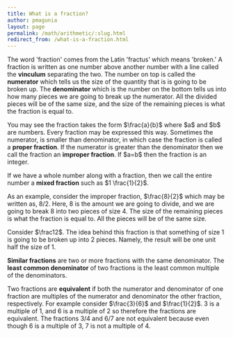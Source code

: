 ```yaml
---
title: What is a fraction?
author: pmagunia
layout: page
permalink: /math/arithmetic/:slug.html
redirect_from: /what-is-a-fraction.html
---
```


<p>The word 'fraction' comes from the Latin 'fractus' which means 'broken.' A fraction is written as one number above another number with a line called the <strong>vinculum</strong> separating the two. The number on top is called the <strong>numerator</strong> which tells us the size of the quantity that is is going to be broken up. The <strong>denominator</strong> which is the number on the bottom tells us into how many pieces we are going to break up the numerator. All the divided pieces will be of the same size, and the size of the remaining pieces is what the fraction is equal to.</p>

<p>You may see the fraction takes the form $\frac{a}{b}$ where $a$ and $b$ are numbers. Every fraction may be expressed this way. Sometimes the numerator, is smaller than denominator, in which case the fraction is called a <strong>proper fraction</strong>. If the numerator is greater than the denominator then we call 
the fraction an <strong>improper fraction</strong>. If $a=b$ then the fraction is an integer.</p>

<p>If we have a whole number along with a fraction, then we call the entire number a <strong>mixed fraction</strong> such as $1 \frac{1}{2}$.</p> 

<p>As an example, consider the improper fraction, $\frac{8}{2}$ which may be written as, 8/2. Here, 8 is the amount we are going to divide, and we are going to break 8 into two pieces of size 4. The size of the remaining pieces is what the fraction is equal to. All the pieces will be of the same size. </p>
<p>Consider $\frac12$. The idea behind this fraction is that something of size 1 is going to be broken up into 2 pieces. Namely, the result will be one unit half the size of 1.</p>

<p><strong>Similar fractions</strong> are two or more fractions with the same denominator. The <strong>least common denominator</strong> of two fractions is the least common multiple of the denominators.</p>

<p>Two fractions are <strong>equivalent</strong> if both the numerator and denominator of one fraction are multiples of the numerator and denominator the other fraction, respectively. For example consider $\frac{3}{6}$ and $\frac{1}{2}$. 3 is a multiple of 1, and 6 is a multiple of 2 so therefore the fractions are equivalent. The fractions 3/4 and 6/7 are not equivalent because even though 6 is a multiple of 3, 7 is not a multiple of 4.<p>
